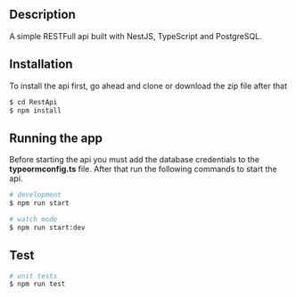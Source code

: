 ## Description

A simple RESTFull api built with NestJS, TypeScript and PostgreSQL.

## Installation

To install the api first, go ahead and clone or download the zip file after that

```bash
$ cd RestApi
$ npm install
```

## Running the app
Before starting the api you must add the database credentials to the **typeormconfig.ts** file. After that run the following commands to start the api.
```bash
# development
$ npm run start

# watch mode
$ npm run start:dev
```

## Test

```bash
# unit tests
$ npm run test

```
